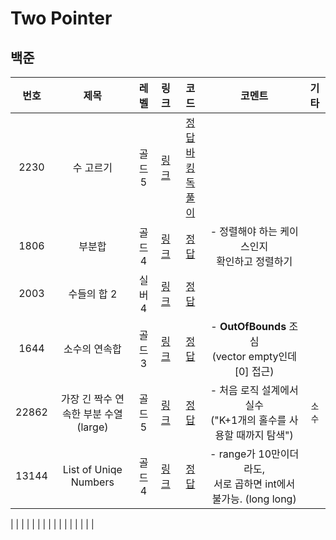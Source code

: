 # Two Pointer

## 백준
| 번호 | 제목 | 레벨 | 링크 | 코드 | 코멘트 | 기타 |
| :--: | :--: | :--: | :--: | :--: | :--: | :--: |
| 2230 | 수 고르기 | 골드5 | [링크](https://www.acmicpc.net/problem/2230) | [정답](../2024:03%20NEW/Two%20Pointer/2230_수%20고르기.cpp)<br>[바킹독 풀이](../2024:03%20NEW/Two%20Pointer/2230_수%20고르기_bark.cpp) |  |  |
| 1806 | 부분합 | 골드4 | [링크](https://www.acmicpc.net/problem/1806) | [정답](../2024:03%20NEW/Two%20Pointer/1806_부분합.cpp) | - 정렬해야 하는 케이스인지 <br>확인하고 정렬하기 |  |
| 2003 | 수들의 합 2 | 실버4 | [링크](https://www.acmicpc.net/problem/2003) | [정답](../2024:03%20NEW/Two%20Pointer/2003_수들의%20합%202.cpp) |  |  |
| 1644 | 소수의 연속합 | 골드3 | [링크](https://www.acmicpc.net/problem/1644) | [정답](../2024:03%20NEW/Two%20Pointer/1644_소수의%20연속합.cpp) | - **OutOfBounds** 조심<br>(vector empty인데 [0] 접근) |  |
| 22862 | 가장 긴 짝수 연속한 부분 수열 (large) | 골드5 | [링크](https://www.acmicpc.net/problem/22862) | [정답](../2024:03%20NEW/Two%20Pointer/22862_가장%20긴%20짝수%20연속한%20부분%20수열%20(large).cpp) | - 처음 로직 설계에서 실수<br>("K+1개의 홀수를 사용할 때까지 탐색") | `소수` |
| 13144 | List of Uniqe Numbers | 골드4 | [링크](https://www.acmicpc.net/problem/13144) | [정답](../2024:03%20NEW/Two%20Pointer/13144_List%20of%20Unique%20Numbers.cpp) | - range가 10만이더라도,<br>서로 곱하면 int에서 불가능. (long long) |  |


|  |  |  |  |  |  |  |
|  |  |  |  |  |  |  |